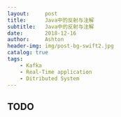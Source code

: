 ```yaml
---
layout:     post
title:      Java中的反射与注解
subtitle:   Java中的反射与注解
date:       2018-12-16
author:     Ashton
header-img: img/post-bg-swift2.jpg
catalog: true
tags:
    - Kafka
    - Real-Time application
    - Ditributed System
---
```


## TODO